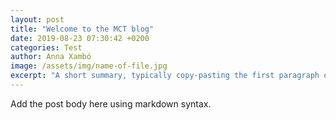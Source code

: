 ```yaml
---
layout: post
title: "Welcome to the MCT blog"
date: 2019-08-23 07:30:42 +0200
categories: Test
author: Anna Xambó
image: /assets/img/name-of-file.jpg
excerpt: "A short summary, typically copy-pasting the first paragraph of the blog post."
---
```


Add the post body here using markdown syntax.